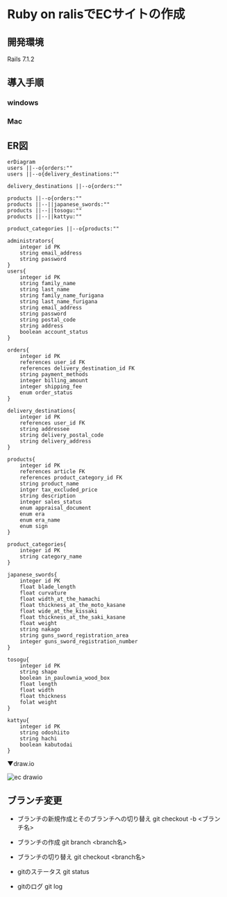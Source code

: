 # Ruby on ralisでECサイトの作成
## 開発環境
Rails 7.1.2

## 導入手順
### windows
### Mac

## ER図
```mermaid
erDiagram
users ||--o{orders:""
users ||--o{delivery_destinations:""

delivery_destinations ||--o{orders:""

products ||--o{orders:""
products ||--||japanese_swords:""
products ||--||tosogu:""
products ||--||kattyu:""

product_categories ||--o{products:""

administrators{
    integer id PK
    string email_address
    string password
}
users{
    integer id PK
    string family_name 
    string last_name
    string family_name_furigana
    string last_name_furigana
    string email_address
    string password
    string postal_code
    string address
    boolean account_status
}

orders{
    integer id PK
    references user_id FK
    references delivery_destination_id FK
    string payment_methods
    integer billing_amount
    integer shipping_fee
    enum order_status
}

delivery_destinations{
    integer id PK
    references user_id FK
    string addressee
    string delivery_postal_code
    string delivery_address
}

products{
    integer id PK
    references article FK
    references product_category_id FK
    string product_name
    intger tax_excluded_price
    string description
    integer sales_status
    enum appraisal_document
    enum era
    enum era_name
    enum sign
}

product_categories{
    integer id PK
    string category_name
}

japanese_swords{
    integer id PK
    float blade_length
    float curvature
    float width_at_the_hamachi
    float thickness_at_the_moto_kasane
    float wide_at_the_kissaki
    float thickness_at_the_saki_kasane
    float weight
    string nakago
    string guns_sword_registration_area
    integer guns_sword_registration_number
}

tosogu{
    integer id PK
    string shape
    boolean in_paulownia_wood_box
    float length
    float width
    float thickness
    folat weight
}

kattyu{
    integer id PK
    string odoshiito
    string hachi
    boolean kabutodai
}
```

▼draw.io

![ec drawio](https://github.com/daichi-kusawake/touken-ec/assets/77773862/fa1d7416-5923-4fbf-b5d1-7b0c9616c6a6)

## ブランチ変更

* ブランチの新規作成とそのブランチへの切り替え
git checkout -b <ブランチ名>

* ブランチの作成
git branch <branch名>

* ブランチの切り替え
git checkout <branch名>

* gitのステータス
git status

* gitのログ
git log
